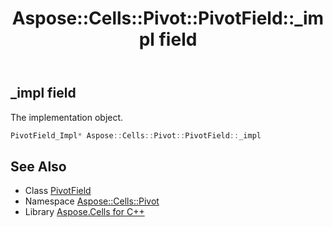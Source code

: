 ﻿---
title: Aspose::Cells::Pivot::PivotField::_impl field
linktitle: _impl
second_title: Aspose.Cells for C++ API Reference
description: 'Aspose::Cells::Pivot::PivotField::_impl field. The implementation object in C++.'
type: docs
weight: 9800
url: /cpp/aspose.cells.pivot/pivotfield/_impl/
---
## _impl field


The implementation object.

```cpp
PivotField_Impl* Aspose::Cells::Pivot::PivotField::_impl
```

## See Also

* Class [PivotField](../)
* Namespace [Aspose::Cells::Pivot](../../)
* Library [Aspose.Cells for C++](../../../)
